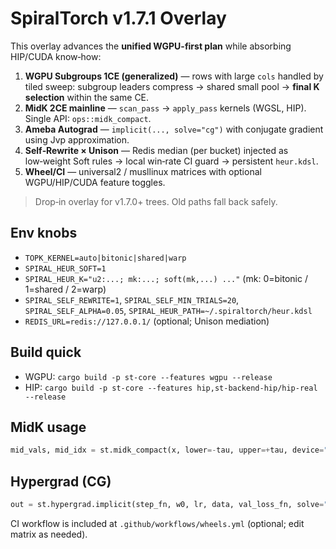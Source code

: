 # SpiralTorch v1.7.1 Overlay

This overlay advances the **unified WGPU-first plan** while absorbing HIP/CUDA know‑how:

1) **WGPU Subgroups 1CE (generalized)** — rows with large `cols` handled by tiled sweep:
   subgroup leaders compress → shared small pool → **final K selection** within the same CE.
2) **MidK 2CE mainline** — `scan_pass` → `apply_pass` kernels (WGSL, HIP). Single API: `ops::midk_compact`.
3) **Ameba Autograd** — `implicit(..., solve="cg")` with conjugate gradient using Jvp approximation.
4) **Self‑Rewrite × Unison** — Redis median (per bucket) injected as low‑weight Soft rules → local win‑rate CI guard → persistent `heur.kdsl`.
5) **Wheel/CI** — universal2 / musllinux matrices with optional WGPU/HIP/CUDA feature toggles.

> Drop‑in overlay for v1.7.0+ trees. Old paths fall back safely.

## Env knobs
- `TOPK_KERNEL=auto|bitonic|shared|warp`
- `SPIRAL_HEUR_SOFT=1`
- `SPIRAL_HEUR_K="u2:...; mk:...; soft(mk,...) ..."` (mk: 0=bitonic / 1=shared / 2=warp)
- `SPIRAL_SELF_REWRITE=1`, `SPIRAL_SELF_MIN_TRIALS=20`, `SPIRAL_SELF_ALPHA=0.05`, `SPIRAL_HEUR_PATH=~/.spiraltorch/heur.kdsl`
- `REDIS_URL=redis://127.0.0.1/` (optional; Unison mediation)

## Build quick
- WGPU: `cargo build -p st-core --features wgpu --release`
- HIP:  `cargo build -p st-core --features hip,st-backend-hip/hip-real --release`

## MidK usage
```python
mid_vals, mid_idx = st.midk_compact(x, lower=-tau, upper=+tau, device="wgpu")
```

## Hypergrad (CG)
```python
out = st.hypergrad.implicit(step_fn, w0, lr, data, val_loss_fn, solve="cg", iters=32)
```

CI workflow is included at `.github/workflows/wheels.yml` (optional; edit matrix as needed).
